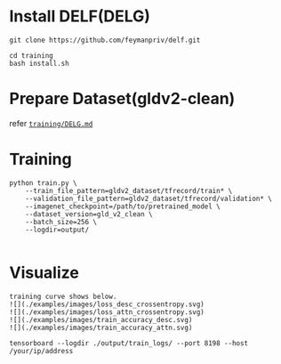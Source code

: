 # Install DELF(DELG) 
```
git clone https://github.com/feymanpriv/delf.git

cd training
bash install.sh
```

# Prepare Dataset(gldv2-clean)
refer [`training/DELG.md`](training/DELG.md)

# Training
```
python train.py \
    --train_file_pattern=gldv2_dataset/tfrecord/train* \
    --validation_file_pattern=gldv2_dataset/tfrecord/validation* \
    --imagenet_checkpoint=/path/to/pretrained_model \
    --dataset_version=gld_v2_clean \
    --batch_size=256 \
    --logdir=output/
    
```

# Visualize
```
training curve shows below.
![](./examples/images/loss_desc_crossentropy.svg)
![](./examples/images/loss_attn_crossentropy.svg)
![](./examples/images/train_accuracy_desc.svg)
![](./examples/images/train_accuracy_attn.svg)

tensorboard --logdir ./output/train_logs/ --port 8198 --host /your/ip/address
```
